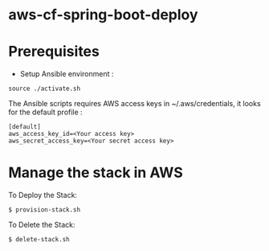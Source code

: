 # aws-cf-spring-boot-deploy


# Prerequisites

* Setup Ansible environment :
```
source ./activate.sh
```

The Ansible scripts requires AWS access keys in ~/.aws/credentials, it looks for the default profile :
```
[default]
aws_access_key_id=<Your access key>
aws_secret_access_key=<Your secret access key>
```


# Manage the stack in AWS

To Deploy the Stack:

```
$ provision-stack.sh
```

To Delete the Stack:

```
$ delete-stack.sh
```